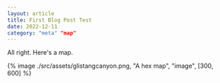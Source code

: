 ```yaml
---
layout: article
title: First Blog Post Test
date: 2022-12-11
category: "meta" "map"
---
```


All right. Here's a map.

{% image ./src/assets/glistangcanyon.png, "A hex map", "image", [300, 600] %}